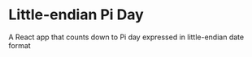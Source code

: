 # Little-endian Pi Day

A React app that counts down to Pi day expressed in little-endian date format
